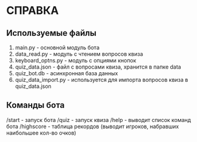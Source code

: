 # СПРАВКА	
## Используемые файлы	
1. main.py - основной модуль бота
2. data_read.py - модуль с чтением вопросов квиза
3. keyboard_optns.py - модуль с опциями кнопок
4. quiz_data.json - файл с вопросами квиза, хранится в папке data
5. quiz_bot.db - асинхронная база данных
6. quiz_data_import.py - используется для импорта вопросов квиза в quiz_data.json	

## Команды бота
/start - запуск бота
/quiz - запуск квиза
/help - выводит список команд бота
/highscore - таблица рекордов (выводит игроков, набравших наибольшее кол-во очков)
